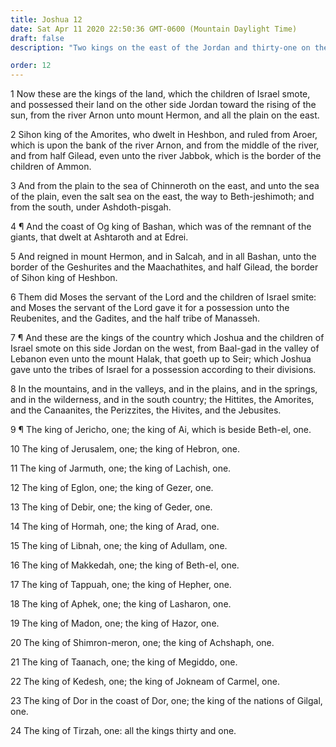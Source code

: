 ```yaml
---
title: Joshua 12
date: Sat Apr 11 2020 22:50:36 GMT-0600 (Mountain Daylight Time)
draft: false
description: "Two kings on the east of the Jordan and thirty-one on the west are conquered by Israel."

order: 12
---
```

    
1 Now these are the kings of the land, which the children of Israel smote, and possessed their land on the other side Jordan toward the rising of the sun, from the river Arnon unto mount Hermon, and all the plain on the east.

2 Sihon king of the Amorites, who dwelt in Heshbon, and ruled from Aroer, which is upon the bank of the river Arnon, and from the middle of the river, and from half Gilead, even unto the river Jabbok, which is the border of the children of Ammon.

3 And from the plain to the sea of Chinneroth on the east, and unto the sea of the plain, even the salt sea on the east, the way to Beth-jeshimoth; and from the south, under Ashdoth-pisgah.

4 ¶ And the coast of Og king of Bashan, which was of the remnant of the giants, that dwelt at Ashtaroth and at Edrei.

5 And reigned in mount Hermon, and in Salcah, and in all Bashan, unto the border of the Geshurites and the Maachathites, and half Gilead, the border of Sihon king of Heshbon.

6 Them did Moses the servant of the Lord and the children of Israel smite: and Moses the servant of the Lord gave it for a possession unto the Reubenites, and the Gadites, and the half tribe of Manasseh.

7 ¶ And these are the kings of the country which Joshua and the children of Israel smote on this side Jordan on the west, from Baal-gad in the valley of Lebanon even unto the mount Halak, that goeth up to Seir; which Joshua gave unto the tribes of Israel for a possession according to their divisions.

8 In the mountains, and in the valleys, and in the plains, and in the springs, and in the wilderness, and in the south country; the Hittites, the Amorites, and the Canaanites, the Perizzites, the Hivites, and the Jebusites.

9 ¶ The king of Jericho, one; the king of Ai, which is beside Beth-el, one.

10 The king of Jerusalem, one; the king of Hebron, one.

11 The king of Jarmuth, one; the king of Lachish, one.

12 The king of Eglon, one; the king of Gezer, one.

13 The king of Debir, one; the king of Geder, one.

14 The king of Hormah, one; the king of Arad, one.

15 The king of Libnah, one; the king of Adullam, one.

16 The king of Makkedah, one; the king of Beth-el, one.

17 The king of Tappuah, one; the king of Hepher, one.

18 The king of Aphek, one; the king of Lasharon, one.

19 The king of Madon, one; the king of Hazor, one.

20 The king of Shimron-meron, one; the king of Achshaph, one.

21 The king of Taanach, one; the king of Megiddo, one.

22 The king of Kedesh, one; the king of Jokneam of Carmel, one.

23 The king of Dor in the coast of Dor, one; the king of the nations of Gilgal, one.

24 The king of Tirzah, one: all the kings thirty and one.
